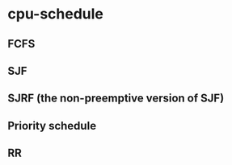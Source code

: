 # cpu-schedule
## FCFS
## SJF
## SJRF (the non-preemptive version of SJF)
## Priority schedule
## RR

